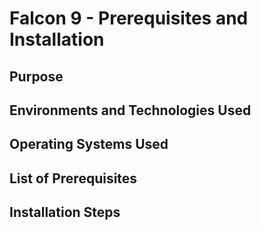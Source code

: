 
<h1>Falcon 9  - Prerequisites and Installation</h1>



<h2>Purpose</h2>



<h2>Environments and Technologies Used</h2>



<h2>Operating Systems Used </h2>



<h2>List of Prerequisites</h2>



<h2>Installation Steps</h2>
